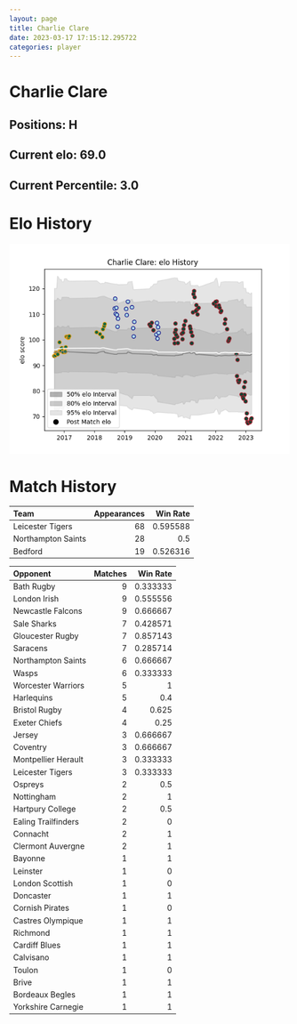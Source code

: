 ```yaml
---  
layout: page  
title: Charlie Clare  
date: 2023-03-17 17:15:12.295722  
categories: player  
---
```

# Charlie Clare

## Positions: H

## Current elo: 69.0

## Current Percentile: 3.0

# Elo History


![elo history](history_CharlieClare.png)
# Match History


| Team               |   Appearances |   Win Rate |
|:-------------------|--------------:|-----------:|
| Leicester Tigers   |            68 |   0.595588 |
| Northampton Saints |            28 |   0.5      |
| Bedford            |            19 |   0.526316 |

| Opponent            |   Matches |   Win Rate |
|:--------------------|----------:|-----------:|
| Bath Rugby          |         9 |   0.333333 |
| London Irish        |         9 |   0.555556 |
| Newcastle Falcons   |         9 |   0.666667 |
| Sale Sharks         |         7 |   0.428571 |
| Gloucester Rugby    |         7 |   0.857143 |
| Saracens            |         7 |   0.285714 |
| Northampton Saints  |         6 |   0.666667 |
| Wasps               |         6 |   0.333333 |
| Worcester Warriors  |         5 |   1        |
| Harlequins          |         5 |   0.4      |
| Bristol Rugby       |         4 |   0.625    |
| Exeter Chiefs       |         4 |   0.25     |
| Jersey              |         3 |   0.666667 |
| Coventry            |         3 |   0.666667 |
| Montpellier Herault |         3 |   0.333333 |
| Leicester Tigers    |         3 |   0.333333 |
| Ospreys             |         2 |   0.5      |
| Nottingham          |         2 |   1        |
| Hartpury College    |         2 |   0.5      |
| Ealing Trailfinders |         2 |   0        |
| Connacht            |         2 |   1        |
| Clermont Auvergne   |         2 |   1        |
| Bayonne             |         1 |   1        |
| Leinster            |         1 |   0        |
| London Scottish     |         1 |   0        |
| Doncaster           |         1 |   1        |
| Cornish Pirates     |         1 |   0        |
| Castres Olympique   |         1 |   1        |
| Richmond            |         1 |   1        |
| Cardiff Blues       |         1 |   1        |
| Calvisano           |         1 |   1        |
| Toulon              |         1 |   0        |
| Brive               |         1 |   1        |
| Bordeaux Begles     |         1 |   1        |
| Yorkshire Carnegie  |         1 |   1        |